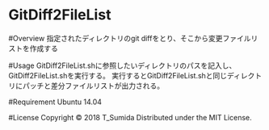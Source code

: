 # GitDiff2FileList
#Overview
指定されたディレクトリのgit diffをとり、そこから変更ファイルリストを作成する

#Usage
GitDiff2FileList.shに参照したいディレクトリのパスを記入し、GitDiff2FileList.shを実行する。
実行するとGitDiff2FileList.shと同じディレクトリにパッチと差分ファイルリストが出力される。

#Requirement
Ubuntu 14.04

#License
Copyright © 2018 T_Sumida Distributed under the MIT License.